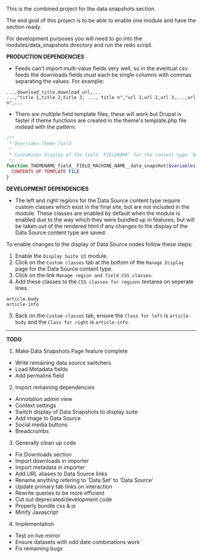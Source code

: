 This is the combined project for the data snapshots section.

The end goal of this project is to be able to enable one module and have the section ready.

For development purposes you will need to go into the modules/data_snapshots directory and run the redo script.

**PRODUCTION DEPENDENCIES**
- Feeds can't import multi-value fields very well, so in the eventual csv feeds the downloads fields must each be single columns with commas separating the values. For example:
```csv
...,download_title,download_url,...
...,"title 1,title 2,title 3, ..., title n","url 1,url 2,url 3,...,url n",...
```
- There are multiple field template files, these will work but Drupal is faster if theme functions are created in the theme's template.php file instead with the pattern:
```php
/**
 * Overrides theme_field
 *
 * Customizes display of the field 'FIELDNAME' for the content type 'Data Snapshot'
 */
function THEMENAME_field__FIELD_MACHINE_NAME__data_snapshot($variables) {
  CONTENTS OF TEMPLATE FILE
}
```

**DEVELOPMENT DEPENDENCIES**
- The left and right regions for the Data Source content type require custom classes which exist in the final site, but are not included in the module. These classes are enabled by default when the module is enabled due to the way which they were bundled up in features, but will be taken out of the rendered html if any changes to the display of the Data Source content type are saved.

To enable changes to the display of Data Source nodes follow these steps:

1. Enable the `Display Suite UI` module.
2. Click on the `Custom classes` tab at the bottom of the `Manage Display` page for the Data Source content type.
3. Click on the link `Manage region and field CSS classes`.
4. Add these classes to the `CSS classes for regions` textarea on seperate lines.
```
article-body
article-info
```
5. Back on the `Custom classes` tab, ensure the `Class for left` is `article-body` and the `Class for right` is `article-info`.

---

**TODO**

1. Make Data Snapshots Page feature complete
  - Write remaining data source switchers 
  - Load Metadata fields
  - Add permalink field
2. Import remaining dependencies
  - Annotation admin view
  - Context settings
  - Switch display of Data Snapshots to display suite
  - Add image to Data Source
  - Social media buttons
  - Breadcrumbs
3. Generally clean up code
  - Fix Downloads section
  - Import downloads in importer
  - Import metadata in importer
  - Add URL aliases to Data Source links
  - Rename anything refering to 'Data Set' to 'Data Source'
  - Update primary tab links on interaction
  - Rewrite queries to be more efficient
  - Cut out deprecated/development code
  - Properly bundle css & js
  - Minify Javascript
4. Implementation
  - Test on live mirror
  - Ensure datasets with odd date combinations work
  - Fix remaining bugs
